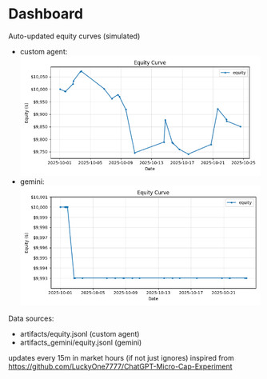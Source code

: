 # Dashboard

Auto-updated equity curves (simulated)

- custom agent: ![Equity Curve](artifacts/equity.png?v=daf1f0c)
- gemini: ![Equity Curve (Gemini)](artifacts_gemini/equity.png?v=daf1f0c)

Data sources:
- artifacts/equity.jsonl (custom agent)
- artifacts_gemini/equity.jsonl (gemini)

updates every 15m in market hours (if not just ignores)
inspired from https://github.com/LuckyOne7777/ChatGPT-Micro-Cap-Experiment